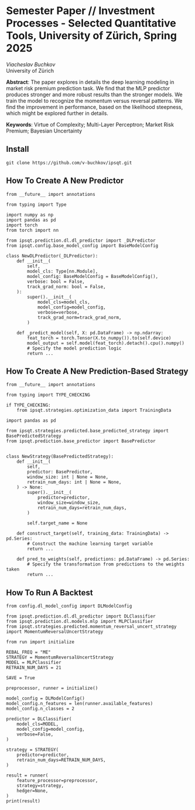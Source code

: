 # Semester Paper // Investment Processes - Selected Quantitative Tools, University of Zürich, Spring 2025
_Viacheslav Buchkov_\
University of Zürich

**Abstract**: The paper explores in details the deep learning modeling in market risk premium prediction task. We find that the MLP predictor produces stronger and more robust results than the stronger models. We train the model to recognize the momentum versus reversal patterns. We find the improvement in performance, based on the likelihood steepness, which might be explored further in details.

**Keywords**: Virtue of Complexity; Multi-Layer Perceptron; Market Risk Premium; Bayesian Uncertainty

## Install

```
git clone https://github.com/v-buchkov/ipsqt.git
```

## How To Create A New Predictor

```
from __future__ import annotations

from typing import Type

import numpy as np
import pandas as pd
import torch
from torch import nn

from ipsqt.prediction.dl.dl_predictor import _DLPredictor
from ipsqt.config.base_model_config import BaseModelConfig

class NewDLPredictor(_DLPredictor):
    def __init__(
        self,
        model_cls: Type[nn.Module],
        model_config: BaseModelConfig = BaseModelConfig(),
        verbose: bool = False,
        track_grad_norm: bool = False,
    ):
        super().__init__(
            model_cls=model_cls,
            model_config=model_config,
            verbose=verbose,
            track_grad_norm=track_grad_norm,
        )

    def _predict_model(self, X: pd.DataFrame) -> np.ndarray:
        feat_torch = torch.Tensor(X.to_numpy()).to(self.device)
        model_output = self.model(feat_torch).detach().cpu().numpy()
        # Specify the model prediction logic
        return ...
```

## How To Create A New Prediction-Based Strategy

```
from __future__ import annotations

from typing import TYPE_CHECKING

if TYPE_CHECKING:
    from ipsqt.strategies.optimization_data import TrainingData

import pandas as pd

from ipsqt.strategies.predicted.base_predicted_strategy import BasePredictedStrategy
from ipsqt.prediction.base_predictor import BasePredictor


class NewStrategy(BasePredictedStrategy):
    def __init__(
        self,
        predictor: BasePredictor,
        window_size: int | None = None,
        retrain_num_days: int | None = None,
    ) -> None:
        super().__init__(
            predictor=predictor,
            window_size=window_size,
            retrain_num_days=retrain_num_days,
        )

        self.target_name = None

    def construct_target(self, training_data: TrainingData) -> pd.Series:
        # Construct the machine learning target variable
        return ...

    def pred_to_weights(self, predictions: pd.DataFrame) -> pd.Series:
        # Specify the transformation from predictions to the weights taken
        return ...
```

## How To Run A Backtest

```
from config.dl_model_config import DLModelConfig

from ipsqt.prediction.dl.dl_predictor import DLClassifier
from ipsqt.prediction.dl.models.mlp import MLPClassifier
from ipsqt.strategies.predicted.momentum_reversal_uncert_strategy import MomentumReversalUncertStrategy

from run import initialize

REBAL_FREQ = "ME"
STRATEGY = MomentumReversalUncertStrategy
MODEL = MLPClassifier
RETRAIN_NUM_DAYS = 21

SAVE = True

preprocessor, runner = initialize()

model_config = DLModelConfig()
model_config.n_features = len(runner.available_features)
model_config.n_classes = 2

predictor = DLClassifier(
    model_cls=MODEL,
    model_config=model_config,
    verbose=False,
)

strategy = STRATEGY(
    predictor=predictor,
    retrain_num_days=RETRAIN_NUM_DAYS,
)

result = runner(
    feature_processor=preprocessor,
    strategy=strategy,
    hedger=None,
)
print(result)
```
